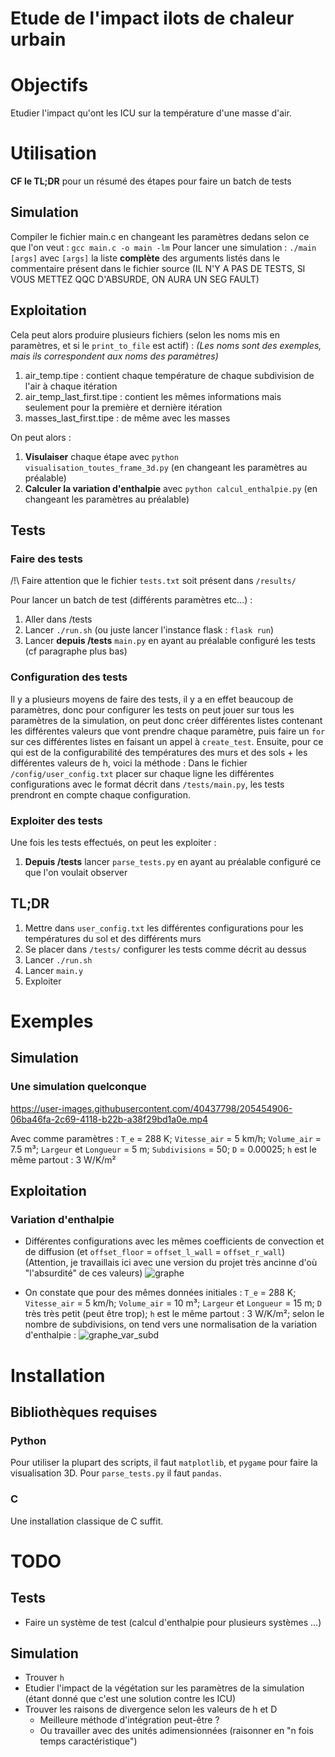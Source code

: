 # Etude de l'impact ilots de chaleur urbain

# Objectifs

Etudier l'impact qu'ont les ICU sur la température d'une masse d'air.

# Utilisation

**CF le TL;DR** pour un résumé des étapes pour faire un batch de tests

## Simulation

Compiler le fichier main.c en changeant les paramètres dedans selon ce que l'on veut : `gcc main.c -o main -lm`
Pour lancer une simulation : `./main [args]` avec `[args]` la liste **complète** des arguments listés dans le commentaire présent dans le fichier source (IL N'Y A PAS DE TESTS, SI VOUS METTEZ QQC D'ABSURDE, ON AURA UN SEG FAULT)

## Exploitation

Cela peut alors produire plusieurs fichiers (selon les noms mis en paramètres, et si le `print_to_file` est actif) :
*(Les noms sont des exemples, mais ils correspondent aux noms des paramètres)*
  1. air_temp.tipe : contient chaque température de chaque subdivision de l'air à chaque itération
  2. air_temp_last_first.tipe : contient les mêmes informations mais seulement pour la première et dernière itération
  3. masses_last_first.tipe : de même avec les masses

On peut alors :
  1. **Visulaiser** chaque étape avec `python visualisation_toutes_frame_3d.py` (en changeant les paramètres au préalable)
  2. **Calculer la variation d'enthalpie** avec `python calcul_enthalpie.py` (en changeant les paramètres au préalable)

## Tests

### Faire des tests

/!\ Faire attention que le fichier `tests.txt` soit présent dans `/results/`

Pour lancer un batch de test (différents paramètres etc...) :

  1. Aller dans /tests
  2. Lancer `./run.sh` (ou juste lancer l'instance flask : `flask run`)
  3. Lancer **depuis /tests** `main.py` en ayant au préalable configuré les tests (cf paragraphe plus bas)

### Configuration des tests

Il y a plusieurs moyens de faire des tests, il y a en effet beaucoup de paramètres, donc pour configurer les tests on peut jouer sur tous les paramètres de la simulation, on peut donc créer différentes listes contenant les différentes valeurs que vont prendre chaque paramètre, puis faire un `for` sur ces différentes listes en faisant un appel à `create_test`.
Ensuite, pour ce qui est de la configurabilité des températures des murs et des sols + les différentes valeurs de h, voici la méthode :
Dans le fichier `/config/user_config.txt` placer sur chaque ligne les différentes configurations avec le format décrit dans `/tests/main.py`, les tests prendront en compte chaque configuration.

### Exploiter des tests

Une fois les tests effectués, on peut les exploiter :

  1. **Depuis /tests** lancer `parse_tests.py` en ayant au préalable configuré ce que l'on voulait observer

## TL;DR

  1. Mettre dans `user_config.txt` les différentes configurations pour les températures du sol et des différents murs
  2. Se placer dans `/tests/` configurer les tests comme décrit au dessus
  3. Lancer `./run.sh`
  4. Lancer `main.y`
  5. Exploiter

# Exemples

## Simulation

### Une simulation quelconque
https://user-images.githubusercontent.com/40437798/205454906-06ba46fa-2c69-4118-b22b-a38f29bd1a0e.mp4

Avec comme paramètres : `T_e` = 288 K; `Vitesse_air` = 5 km/h; `Volume_air` = 7.5 m³; `Largeur` et `Longueur` = 5 m; `Subdivisions` = 50; `D` = 0.00025; `h` est le même partout : 3 W/K/m²

## Exploitation

### Variation d'enthalpie

- Différentes configurations avec les mêmes coefficients de convection et de diffusion (et `offset_floor` = `offset_l_wall` = `offset_r_wall`)
(Attention, je travaillais ici avec une version du projet très ancinne d'où "l'absurdité" de ces valeurs)
![graphe](./assets/K%3D3000_D%3D0.03_all_same_offset.png)

- On constate que pour des mêmes données initiales : `T_e` = 288 K; `Vitesse_air` = 5 km/h; `Volume_air` = 10 m³; `Largeur` et `Longueur` = 15 m; `D` très très petit (peut être trop); `h` est le même partout : 3 W/K/m²; selon le nombre de subdivisions, on tend vers une normalisation de la variation d'enthalpie :
![graphe_var_subd](./assets/var_enth_subd.png)

# Installation

## Bibliothèques requises

### Python

Pour utiliser la plupart des scripts, il faut `matplotlib`, et `pygame` pour faire la visualisation 3D. Pour `parse_tests.py` il faut `pandas`.

### C

Une installation classique de C suffit.

# TODO

## Tests

- Faire un système de test (calcul d'enthalpie pour plusieurs systèmes ...)

## Simulation

- Trouver `h`
- Etudier l'impact de la végétation sur les paramètres de la simulation (étant donné que c'est une solution contre les ICU)
- Trouver les raisons de divergence selon les valeurs de h et D
  - Meilleure méthode d'intégration peut-être ?
  - Ou travailler avec des unités adimensionnées (raisonner en "n fois temps caractéristique")
